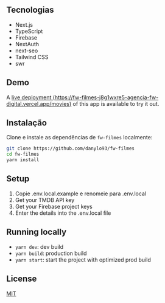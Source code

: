 
## Tecnologias

* Next.js
* TypeScript
* Firebase
* NextAuth
* next-seo
* Tailwind CSS
* swr

## Demo

A [live deployment (https://fw-filmes-j8g1wxre5-agencia-fw-digital.vercel.app/movies)]('https://fw-filmes-j8g1wxre5-agencia-fw-digital.vercel.app/movies') of this app is available to try it out.
 

## Instalação

Clone e instale as dependências de `fw-filmes` localmente:

```bash 
git clone https://github.com/danylo93/fw-filmes
cd fw-filmes
yarn install
```

## Setup

1. Copie .env.local.example e renomeie para .env.local
2. Get your TMDB API key
3. Get your Firebase project keys
4. Enter the details into the .env.local file
    
## Running locally

* `yarn dev`: dev build
* `yarn build`: production build
* `yarn start`: start the project with optimized prod build
    
## License

[MIT](https://choosealicense.com/licenses/mit/)
